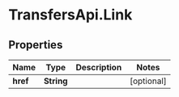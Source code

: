 # TransfersApi.Link

## Properties

Name | Type | Description | Notes
------------ | ------------- | ------------- | -------------
**href** | **String** |  | [optional] 


